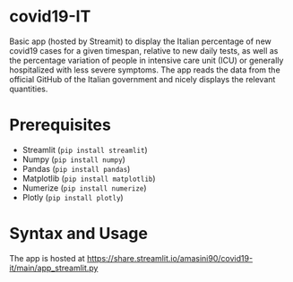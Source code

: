 # covid19-IT
Basic app (hosted by Streamit) to display the Italian percentage of new covid19 cases for a given timespan, relative to new daily tests, as well as the percentage variation of people in intensive care unit (ICU) or generally hospitalized with less severe symptoms.
The app reads the data from the official GitHub of the Italian government and nicely displays the relevant quantities.

# Prerequisites
* Streamlit (`pip install streamlit`)
* Numpy (`pip install numpy`)
* Pandas (`pip install pandas`)
* Matplotlib (`pip install matplotlib`)
* Numerize (`pip install numerize`)
* Plotly (`pip install plotly`)

# Syntax and Usage
The app is hosted at https://share.streamlit.io/amasini90/covid19-it/main/app_streamlit.py
